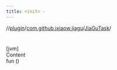 ```yaml
---
title: <init> -
---
```

//[plugin](../../index.md)/[com.github.jxiaow.jiagu](../index.md)/[JiaGuTask](index.md)/[<init>](-init-.md)



# <init>  
[jvm]  
Content  
fun [<init>](-init-.md)()  



